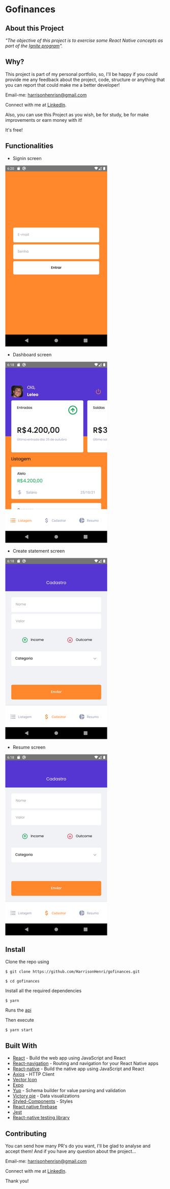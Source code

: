 # Gofinances

## About this Project

_"The objective of this project is to exercise some React Native concepts as part of the [Ignite program](https://rocketseat.com.br/ignite)"._

## Why?

This project is part of my personal portfolio, so, I'll be happy if you could provide me any feedback about the project, code, structure or anything that you can report that could make me a better developer!

Email-me: harrisonhenrisn@gmail.com

Connect with me at [LinkedIn](https://linkedin.com/in/harrison-henri-dos-santos-nascimento).

Also, you can use this Project as you wish, be for study, be for make improvements or earn money with it!

It's free!

## Functionalities

- Signin screen

![](assets/signin.png)

- Dashboard screen

![](assets/dashboard.png)

- Create statement screen

![](assets/register.png)

- Resume screen

![](assets/register.png)

## Install

Clone the repo using

```
$ git clone https://github.com/HarrisonHenri/gofinances.git
```

```
$ cd gofinances
```

Install all the required dependencies

```
$ yarn
```

Runs the [api](https://github.com/HarrisonHenri/finapi)

Then execute

```
$ yarn start
```
## Built With

- [React](https://github.com/facebook/react) - Build the web app using JavaScript and React
- [React-navigation](https://github.com/react-navigation/react-navigation) - Routing and navigation for your React Native apps
- [React-native](https://github.com/expo/react-native) - Build the native app using JavaScript and React
- [Axios](https://github.com/axios/axios) - HTTP Client
- [Vector Icon](https://github.com/expo/vector-icons)
- [Expo](https://github.com/expo/expo)
- [Yup](https://github.com/jquense/yup) - Schema builder for value parsing and validation
- [Victory pie](https://formidable.com/open-source/victory/docs/victory-pie/) - Data visualizations
- [Styled-Components](https://www.styled-components.com/) - Styles
- [React native firebase](https://rnfirebase.io/)
- [Jest](https://jestjs.io/pt-BR/)
- [React-native testing library](https://github.com/callstack/react-native-testing-library)

## Contributing

You can send how many PR's do you want, I'll be glad to analyse and accept them! And if you have any question about the project...

Email-me: harrisonhenrisn@gmail.com

Connect with me at [LinkedIn](https://linkedin.com/in/harrison-henri-dos-santos-nascimento-a6ba33112).

Thank you!

